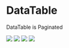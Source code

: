# DataTable
DataTable is Paginated


![](https://user-images.githubusercontent.com/51407211/79069881-61ea6280-7cef-11ea-9fe9-0c3739cf40ec.png)
![](https://user-images.githubusercontent.com/51407211/79069891-7595c900-7cef-11ea-91c1-0b595ead7836.png)
![](https://user-images.githubusercontent.com/51407211/79069901-7dee0400-7cef-11ea-8e56-c7fb98eb9033.png)
![](https://user-images.githubusercontent.com/51407211/79069909-85ada880-7cef-11ea-8a25-c3781f322931.png)
